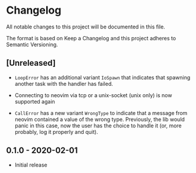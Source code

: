 # Changelog

All notable changes to this project will be documented in this file.

The format is based on Keep a Changelog and this project adheres to Semantic Versioning.

## [Unreleased]

- `LoopError` has an additional variant `IoSpawn` that indicates that spawning
  another task with the handler has failed.

- Connecting to neovim via tcp or a unix-socket (unix only) is now supported again

- `CallError` has a new variant `WrongType` to indicate that a message from
  neovim contained a value of the wrong type. Previously, the lib would panic
  in this case, now the user has the choice to handle it (or, more probably,
  log it properly and quit).

## 0.1.0 - 2020-02-01
- Initial release
